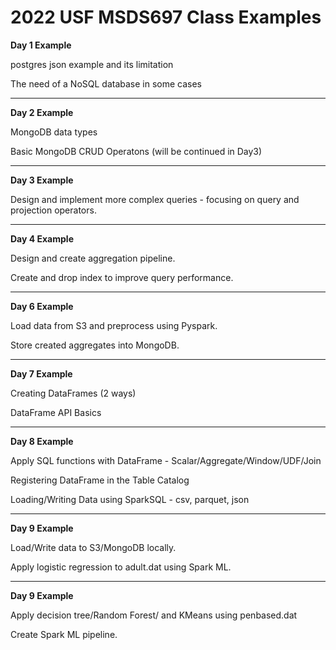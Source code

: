 # 2022 USF MSDS697 Class Examples

**Day 1 Example**

postgres json example and its limitation 

The need of a NoSQL database in some cases



--------

**Day 2 Example**

MongoDB data types

Basic MongoDB CRUD Operatons (will be continued in Day3)


--------

**Day 3 Example**

Design and implement more complex queries  - focusing on query and projection operators.

 
--------

**Day 4 Example**

Design and create aggregation pipeline.

Create and drop index to improve query performance.

--------

**Day 6 Example**

Load data from S3 and preprocess using Pyspark.

Store created aggregates into MongoDB.

--------

**Day 7 Example**

Creating DataFrames (2 ways)

DataFrame API Basics

--------

**Day 8 Example**

Apply SQL functions with DataFrame - Scalar/Aggregate/Window/UDF/Join

Registering DataFrame in the Table Catalog

Loading/Writing Data using SparkSQL - csv, parquet, json

--------

**Day 9 Example**

Load/Write data to S3/MongoDB locally.

Apply logistic regression to adult.dat using Spark ML.

--------

**Day 9 Example**

Apply decision tree/Random Forest/ and KMeans using penbased.dat

Create Spark ML pipeline.
